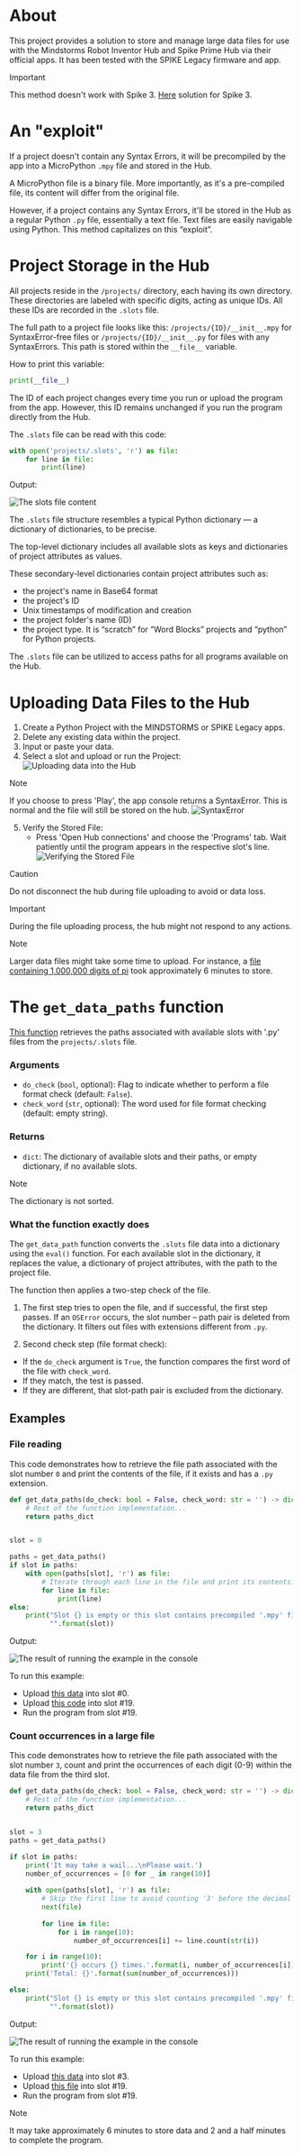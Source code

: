 # About
This project provides a solution to store and manage large data files 
for use with the Mindstorms Robot Inventor Hub and Spike Prime Hub 
via their official apps.
It has been tested with the SPIKE Legacy firmware and app.

> [!IMPORTANT]
> This method doesn't work with Spike 3.
> [Here](https://github.com/GizmoBricks/storing_data_on_spike_3) 
> solution for Spike 3.

# An "exploit"

If a project doesn't contain any Syntax Errors, 
it will be precompiled by the app into a MicroPython `.mpy` file 
and stored in the Hub.

A MicroPython file is a binary file. 
More importantly, as it's a pre-compiled file, 
its content will differ from the original file.


However, if a project contains any Syntax Errors, 
it'll be stored in the Hub as a regular Python `.py` file, 
essentially a text file.
Text files are easily navigable using Python. 
This method capitalizes on this “exploit”.

# Project Storage in the Hub

All projects reside in the `/projects/` directory, 
each having its own directory. 
These directories are labeled with specific digits, 
acting as unique IDs. All these IDs are recorded in the `.slots` file.

The full path to a project file looks like this: 
`/projects/{ID}/__init__.mpy` for SyntaxError-free files
or `/projects/{ID}/__init__.py` for files with any SyntaxErrors. 
This path is stored within the `__file__` variable.

How to print this variable:
```python
print(__file__)
```

The ID of each project changes every time you run or upload the program
from the app. However, this ID remains unchanged 
if you run the program directly from the Hub.

The `.slots` file can be read with this code:
```python
with open('projects/.slots', 'r') as file:
    for line in file:
        print(line)
```
Output:

![The ` slots` file content](https://github.com/GizmoBricks/get_slots_paths/assets/127412675/c1bac7d6-a951-4d20-8d7f-5084e07adff1)

The `.slots` file structure resembles a typical Python dictionary
— a dictionary of dictionaries, to be precise.

The top-level dictionary includes all available slots as keys 
and dictionaries of project attributes as values.

These secondary-level dictionaries contain project attributes such as:
  - the project's name in Base64 format
  - the project's ID
  - Unix timestamps of modification and creation
  - the project folder's name (ID)
  - the project type. It is “scratch” for “Word Blocks” projects 
    and “python” for Python projects.

The `.slots` file can be utilized to access paths 
for all programs available on the Hub.

# Uploading Data Files to the Hub

1.	Create a Python Project with the MINDSTORMS or SPIKE Legacy apps.
2.	Delete any existing data within the project.
3.	Input or paste your data.
4.	Select a slot and upload or run the Project: 
    ![Uploading data into the Hub](https://github.com/GizmoBricks/get_slots_paths/assets/127412675/b80a6d0c-0ce9-42ef-b7c7-075e3136e513)

> [!NOTE]
> If you choose to press 'Play', the app console returns a SyntaxError. 
> This is normal and the file will still be stored on the hub.
> ![SyntaxError](https://github.com/GizmoBricks/get_slot_path/assets/127412675/79eaf3f6-2462-4473-94d1-ebb93c779ac1)
    	
5.	Verify the Stored File:
    - Press 'Open Hub connections' and choose the 'Programs' tab. 
    Wait patiently until the program appears in the respective slot's line. 
    ![Verifying the Stored File](https://github.com/GizmoBricks/get_slots_paths/assets/127412675/0f3f936a-1ae9-45d0-9b5d-7cdd05d86b29)
  
> [!CAUTION]
> Do not disconnect the hub during file uploading to avoid 
> or data loss.

> [!IMPORTANT]
> During the file uploading process, the hub might not respond to any actions.

> [!NOTE]
> Larger data files might take some time to upload.
> For instance, a [file containing 1,000,000 digits of pi](/examples/slot_3)
> took approximately 6 minutes to store.

# The `get_data_paths` function

[This function](/get_data_paths.py) retrieves the paths associated 
with available slots with '.py' files from the `projects/.slots` file.

### Arguments

  - `do_check` (`bool`, optional): Flag to indicate whether to perform 
    a file format check (default: `False`).
  - `check_word` (`str`, optional): The word used for file format checking 
    (default: empty string).

### Returns
  - `dict`: The dictionary of available slots and their paths, 
    or empty dictionary, if no available slots.
> [!NOTE]
> The dictionary is not sorted.

### What the function exactly does

The `get_data_path` function converts the `.slots` file data into 
a dictionary using the `eval()` function. 
For each available slot in the dictionary, it replaces the value, 
a dictionary of project attributes, with the path to the project file.

The function then applies a two-step check of the file.

1. The first step tries to open the file, and if successful, 
   the first step passes. If an `OSError` occurs, 
   the slot number – path pair is deleted from the dictionary.
   It filters out files with extensions different from `.py`.

2. Second check step (file format check):
* If the `do_check` argument is `True`, 
  the function compares the first word of the file with `check_word`.
* If they match, the test is passed.
* If they are different, that slot-path pair is excluded from the dictionary.


## Examples
### File reading
This code demonstrates how to retrieve 
the file path associated with the slot number `0` and print the contents 
of the file, if it exists and has a `.py` extension. 
```python
def get_data_paths(do_check: bool = False, check_word: str = '') -> dict:
    # Rest of the function implementation...
    return paths_dict


slot = 0

paths = get_data_paths()
if slot in paths:
    with open(paths[slot], 'r') as file:
        # Iterate through each line in the file and print its contents:
        for line in file:
            print(line)
else:
    print("Slot {} is empty or this slot contains precompiled '.mpy' file."
          "".format(slot))
```
Output:

![The result of running the example in the console](https://github.com/GizmoBricks/get_slots_paths/assets/127412675/956944d6-64e3-4cc7-a640-525742b62f01)

To run this example:
* Upload [this data](/examples/slot_0) into slot #0.
* Upload [this code](/examples/file_content_reading.py) into slot #19.
* Run the program from slot #19.

### Count occurrences in a large file
This code demonstrates how to retrieve 
the file path associated with the slot number `3`, 
count and print the occurrences of each digit (0-9) within the data file 
from the third slot.
```python
def get_data_paths(do_check: bool = False, check_word: str = '') -> dict:
    # Rest of the function implementation...
    return paths_dict


slot = 3
paths = get_data_paths()

if slot in paths:
    print('It may take a wail...\nPlease wait.')
    number_of_occurrences = [0 for _ in range(10)]
    
    with open(paths[slot], 'r') as file:
        # Skip the first line to avoid counting '3' before the decimal point:
        next(file)
        
        for line in file:
            for i in range(10):
                number_of_occurrences[i] += line.count(str(i))

    for i in range(10):
        print('{} occurs {} times.'.format(i, number_of_occurrences[i]))
    print('Total: {}'.format(sum(number_of_occurrences)))

else:
    print("Slot {} is empty or this slot contains precompiled '.mpy' file."
          "".format(slot))
```
Output:

![The result of running the example in the console](https://github.com/GizmoBricks/get_slots_paths/assets/127412675/ae995cf9-50ab-42d7-b8e5-5684632cc7cb)

To run this example:
* Upload [this data](/examples/slot_3) into slot #3.
* Upload [this file](/examples/occurrences_counting.py) into slot #19.
* Run the program from slot #19.
> [!NOTE]
> It may take approximately 6 minutes to store data and 2 and a half minutes 
> to complete the program.
